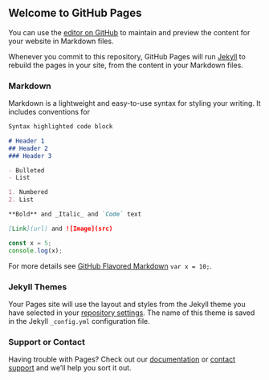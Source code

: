 ## Welcome to GitHub Pages

You can use the [editor on GitHub](https://github.com/dbagatini/sandbox/edit/master/index.md) to maintain and preview the content for your website in Markdown files.

Whenever you commit to this repository, GitHub Pages will run [Jekyll](https://jekyllrb.com/) to rebuild the pages in your site, from the content in your Markdown files.

### Markdown

Markdown is a lightweight and easy-to-use syntax for styling your writing. It includes conventions for

```markdown
Syntax highlighted code block

# Header 1
## Header 2
### Header 3

- Bulleted
- List

1. Numbered
2. List

**Bold** and _Italic_ and `Code` text

[Link](url) and ![Image](src)
```

```javascript
const x = 5;
console.log(x);
```

For more details see [GitHub Flavored Markdown](https://guides.github.com/features/mastering-markdown/) `var x = 10;`.

### Jekyll Themes

Your Pages site will use the layout and styles from the Jekyll theme you have selected in your [repository settings](https://github.com/dbagatini/sandbox/settings). The name of this theme is saved in the Jekyll `_config.yml` configuration file.

### Support or Contact

Having trouble with Pages? Check out our [documentation](https://help.github.com/categories/github-pages-basics/) or [contact support](https://github.com/contact) and we’ll help you sort it out.
